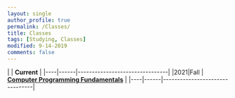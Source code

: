 ```yaml
---
layout: single
author_profile: true
permalink: /Classes/
title: Classes
tags: [Studying, Classes]
modified: 9-14-2019
comments: false
---
```



|           | **Current**                    |
|----|------|--------------------------------|
|2021|Fall  | **<a href="">Computer Programming Fundamentals</a>**         |
|----|------|--------------------------------|